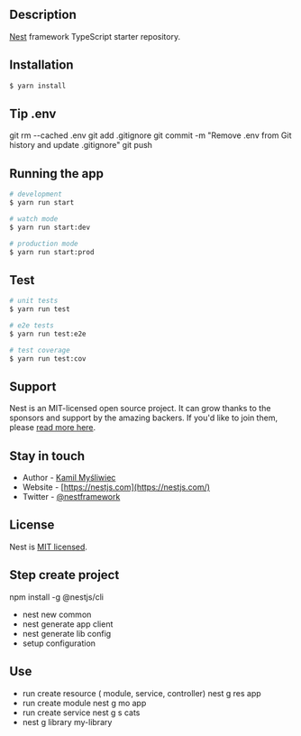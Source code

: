 ## Description

[Nest](https://github.com/nestjs/nest) framework TypeScript starter repository.

## Installation

```bash
$ yarn install
```

## Tip .env

git rm --cached .env
git add .gitignore
git commit -m "Remove .env from Git history and update .gitignore"
git push

## Running the app

```bash
# development
$ yarn run start

# watch mode
$ yarn run start:dev

# production mode
$ yarn run start:prod
```

## Test

```bash
# unit tests
$ yarn run test

# e2e tests
$ yarn run test:e2e

# test coverage
$ yarn run test:cov
```

## Support

Nest is an MIT-licensed open source project. It can grow thanks to the sponsors and support by the amazing backers. If you'd like to join them, please [read more here](https://docs.nestjs.com/support).

## Stay in touch

- Author - [Kamil Myśliwiec](https://kamilmysliwiec.com)
- Website - [https://nestjs.com](https://nestjs.com/)
- Twitter - [@nestframework](https://twitter.com/nestframework)

## License

Nest is [MIT licensed](LICENSE).

## Step create project

npm install -g @nestjs/cli

- nest new common
- nest generate app client
- nest generate lib config
- setup configuration

## Use

- run create resource ( module, service, controller)
  nest g res app
- run create module
  nest g mo app
- run create service
  nest g s cats
- nest g library my-library

